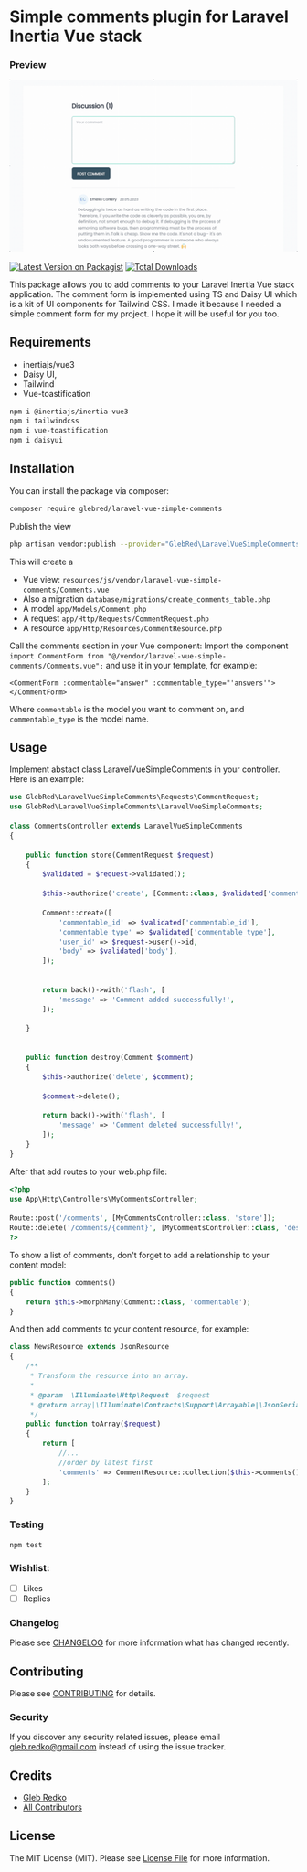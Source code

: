 # Simple comments plugin for Laravel Inertia Vue stack

### Preview
![preview](https://github.com/GlebRed/Laravel-Vue-Simple-Comments/raw/master/preview.gif)

[![Latest Version on Packagist](https://img.shields.io/packagist/v/glebred/laravel-vue-simple-comments.svg?style=flat-square)](https://packagist.org/packages/glebred/laravel-vue-simple-comments)
[![Total Downloads](https://img.shields.io/packagist/dt/glebred/laravel-vue-simple-comments.svg?style=flat-square)](https://packagist.org/packages/glebred/laravel-vue-simple-comments)

This package allows you to add comments to your Laravel Inertia Vue stack application. The comment form is implemented using TS and Daisy UI which is a kit of UI components for Tailwind CSS. I made it because I needed a simple comment form for my project. I hope it will be useful for you too. 

## Requirements
- inertiajs/vue3 
- Daisy UI, 
- Tailwind  
- Vue-toastification

```bash
npm i @inertiajs/inertia-vue3
npm i tailwindcss
npm i vue-toastification
npm i daisyui
```

## Installation

You can install the package via composer:

```bash
composer require glebred/laravel-vue-simple-comments
```

Publish the view 
```bash
php artisan vendor:publish --provider="GlebRed\LaravelVueSimpleComments\LaravelVueSimpleCommentsServiceProvider"

```
This will create a 

- Vue view:
`resources/js/vendor/laravel-vue-simple-comments/Comments.vue`
- Also a migration
`database/migrations/create_comments_table.php`
- A model
`app/Models/Comment.php`
- A request
`app/Http/Requests/CommentRequest.php`
- A resource
`app/Http/Resources/CommentResource.php`

Call the comments section in your Vue component:
Import the component
`import CommentForm from "@/vendor/laravel-vue-simple-comments/Comments.vue";`
and use it in your template, for example:
```vue
<CommentForm :commentable="answer" :commentable_type="'answers'"></CommentForm>
```
Where `commentable` is the model you want to comment on, and `commentable_type` is the model name.

## Usage

Implement abstact class LaravelVueSimpleComments in your controller. Here is an example:

```php
use GlebRed\LaravelVueSimpleComments\Requests\CommentRequest;
use GlebRed\LaravelVueSimpleComments\LaravelVueSimpleComments;

class CommentsController extends LaravelVueSimpleComments
{

    public function store(CommentRequest $request)
    {
        $validated = $request->validated();

        $this->authorize('create', [Comment::class, $validated['commentable_id'], $validated['commentable_type']]);

        Comment::create([
            'commentable_id' => $validated['commentable_id'],
            'commentable_type' => $validated['commentable_type'],
            'user_id' => $request->user()->id,
            'body' => $validated['body'],
        ]);


        return back()->with('flash', [
            'message' => 'Comment added successfully!',
        ]);

    }


    public function destroy(Comment $comment)
    {
        $this->authorize('delete', $comment);

        $comment->delete();

        return back()->with('flash', [
            'message' => 'Comment deleted successfully!',
        ]);
    }
}
```

After that add routes to your web.php file:

```php
<?php
use App\Http\Controllers\MyCommentsController;

Route::post('/comments', [MyCommentsController::class, 'store']);
Route::delete('/comments/{comment}', [MyCommentsController::class, 'destroy']);
?>
```

To show a list of comments, don't forget to add a relationship to your content model:

```php
public function comments()
{
    return $this->morphMany(Comment::class, 'commentable');
}
```
And then add comments to your content resource, for example:

```php
class NewsResource extends JsonResource
{
    /**
     * Transform the resource into an array.
     *
     * @param  \Illuminate\Http\Request  $request
     * @return array|\Illuminate\Contracts\Support\Arrayable|\JsonSerializable
     */
    public function toArray($request)
    {
        return [
            //...
            //order by latest first
            'comments' => CommentResource::collection($this->comments()->orderBy('created_at', 'desc')->get()),
        ];
    }
}
```

### Testing

```bash
npm test
```

### Wishlist:
- [ ] Likes
- [ ] Replies

### Changelog

Please see [CHANGELOG](CHANGELOG.md) for more information what has changed recently.

## Contributing

Please see [CONTRIBUTING](CONTRIBUTING.md) for details.

### Security

If you discover any security related issues, please email gleb.redko@gmail.com instead of using the issue tracker.

## Credits

-   [Gleb Redko](https://github.com/glebred)
-   [All Contributors](../../contributors)

## License

The MIT License (MIT). Please see [License File](LICENSE.md) for more information.
